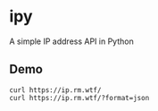 # ipy
A simple IP address API in Python

## Demo
```curl https://ip.rm.wtf/```  
```curl https://ip.rm.wtf/?format=json```
